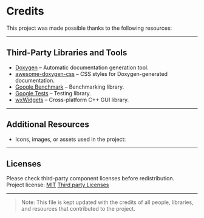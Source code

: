 # Credits

This project was made possible thanks to the following resources:

---

## Third-Party Libraries and Tools

- [Doxygen](https://www.doxygen.nl/) – Automatic documentation generation tool.  
- [awesome-doxygen-css](https://github.com/jothepro/awesome-doxygen-css) – CSS styles for Doxygen-generated documentation.  
- [Google Benchmark](https://github.com/google/benchmark) – Benchmarking library.
- [Google Tests](https://github.com/google/googletest) – Testing library.
- [wxWidgets](https://github.com/wxWidgets/wxWidgets) – Cross-platform C++ GUI library.


---

## Additional Resources

- Icons, images, or assets used in the project:  

---

## Licenses

Please check third-party component licenses before redistribution.  
Project license: [MIT](LICENSE)
[Third party Licenses](THIRD_PARTY_LICENSES.md)

---

> Note: This file is kept updated with the credits of all people, libraries, and resources that contributed to the project.
